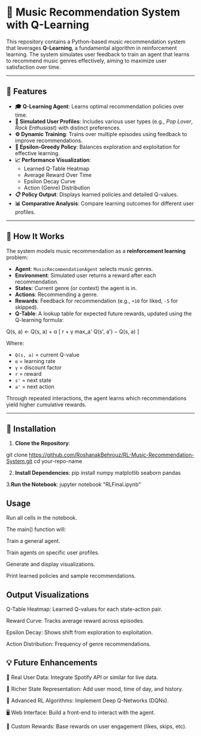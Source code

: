 # 🎵 Music Recommendation System with Q-Learning

This repository contains a Python-based music recommendation system that leverages **Q-Learning**, a fundamental algorithm in reinforcement learning. The system simulates user feedback to train an agent that learns to recommend music genres effectively, aiming to maximize user satisfaction over time.

---

## 🌟 Features

- **🎓 Q-Learning Agent**: Learns optimal recommendation policies over time.
- **👤 Simulated User Profiles**: Includes various user types (e.g., *Pop Lover*, *Rock Enthusiast*) with distinct preferences.
- **⚙️ Dynamic Training**: Trains over multiple episodes using feedback to improve recommendations.
- **🎲 Epsilon-Greedy Policy**: Balances exploration and exploitation for effective learning.
- **📈 Performance Visualization**:
  - Learned Q-Table Heatmap
  - Average Reward Over Time
  - Epsilon Decay Curve
  - Action (Genre) Distribution
- **📋 Policy Output**: Displays learned policies and detailed Q-values.
- **📊 Comparative Analysis**: Compare learning outcomes for different user profiles.

---

## 🧠 How It Works

The system models music recommendation as a **reinforcement learning** problem:

- **Agent**: `MusicRecommendationAgent` selects music genres.
- **Environment**: Simulated user returns a reward after each recommendation.
- **States**: Current genre (or context) the agent is in.
- **Actions**: Recommending a genre.
- **Rewards**: Feedback for recommendation (e.g., `+10` for liked, `-5` for skipped).
- **Q-Table**: A lookup table for expected future rewards, updated using the Q-learning formula:

Q(s, a) ← Q(s, a) + α [ r + γ max_a' Q(s', a') − Q(s, a) ]


Where:

- `Q(s, a)` = current Q-value  
- `α` = learning rate  
- `γ` = discount factor  
- `r` = reward  
- `s'` = next state  
- `a'` = next action

Through repeated interactions, the agent learns which recommendations yield higher cumulative rewards.

---

## 🚀 Installation

1. **Clone the Repository**:

git clone https://github.com/RoshanakBehrouz/RL-Music-Recommendation-System.git
cd your-repo-name


2. **Install Dependencies**:
pip install numpy matplotlib seaborn pandas

3.**Run the Notebook**:
jupyter notebook "RLFinal.ipynb"

## Usage
Run all cells in the notebook.

The main() function will:

Train a general agent.

Train agents on specific user profiles.

Generate and display visualizations.

Print learned policies and sample recommendations.

## Output Visualizations
Q-Table Heatmap: Learned Q-values for each state-action pair.

Reward Curve: Tracks average reward across episodes.

Epsilon Decay: Shows shift from exploration to exploitation.

Action Distribution: Frequency of genre recommendations.

## 💡 Future Enhancements
🔌 Real User Data: Integrate Spotify API or similar for live data.

🧠 Richer State Representation: Add user mood, time of day, and history.

🚀 Advanced RL Algorithms: Implement Deep Q-Networks (DQNs).

🖥 Web Interface: Build a front-end to interact with the agent.

💬 Custom Rewards: Base rewards on user engagement (likes, skips, etc).



